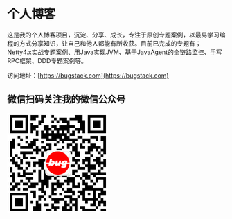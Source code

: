 # 个人博客

这是我的个人博客项目，沉淀、分享、成长，专注于原创专题案例，以最易学习编程的方式分享知识，让自己和他人都能有所收获。目前已完成的专题有；Netty4.x实战专题案例、用Java实现JVM、基于JavaAgent的全链路监控、手写RPC框架、DDD专题案例等。

访问地址：[https://bugstack.com](https://bugstack.com)

## 微信扫码关注我的微信公众号

![](/assets/images/qrcode.png)
